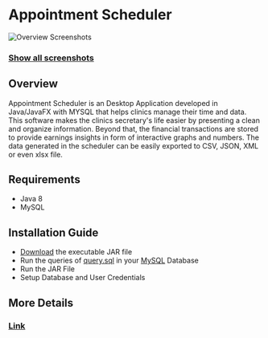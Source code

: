 # Appointment Scheduler

![Overview Screenshots](https://i.imgur.com/j0nJ0v9.png)

### [Show all screenshots](myLib/README.md)

## Overview

Appointment Scheduler is an Desktop Application developed in Java/JavaFX with MYSQL that helps clinics manage their time and data. This software makes the clinics secretary's life easier by presenting a clean and organize information. Beyond that, the financial transactions are stored to provide earnings insights in form of interactive graphs and numbers. The data generated in the scheduler can be easily exported to CSV, JSON, XML or even xlsx file.

## Requirements

* Java 8
* MySQL

## Installation Guide

* [Download](https://drive.google.com/file/d/1aUAX96EiEpw1dzyMQHnkI_kivD-YGijp/view) the executable JAR file
* Run the queries of [query.sql](https://github.com/C0lliNN/AppointmentScheduler/blob/master/query.sql) in your [MySQL](https://www.mysql.com/) Database
* Run the JAR File
* Setup Database and User Credentials

## More Details

### [Link](www.google.com)


